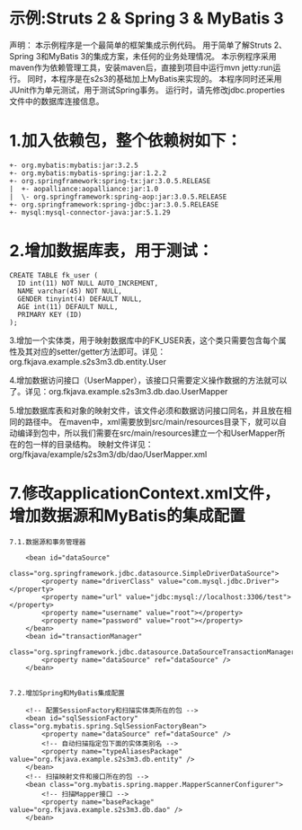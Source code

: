﻿示例:Struts 2 & Spring 3 & MyBatis 3
====
声明：
    本示例程序是一个最简单的框架集成示例代码。
    用于简单了解Struts 2、Spring 3和MyBatis 3的集成方案，未任何的业务处理情况。
    本示例程序采用maven作为依赖管理工具，安装maven后，直接到项目中运行mvn jetty:run运行。
    同时，本程序是在s2s3的基础加上MyBatis来实现的。
    本程序同时还采用JUnit作为单元测试，用于测试Spring事务。
    运行时，请先修改jdbc.properties文件中的数据库连接信息。
    

1.加入依赖包，整个依赖树如下：
===

    +- org.mybatis:mybatis:jar:3.2.5
    +- org.mybatis:mybatis-spring:jar:1.2.2
    +- org.springframework:spring-tx:jar:3.0.5.RELEASE
    |  +- aopalliance:aopalliance:jar:1.0
    |  \- org.springframework:spring-aop:jar:3.0.5.RELEASE
    +- org.springframework:spring-jdbc:jar:3.0.5.RELEASE
    +- mysql:mysql-connector-java:jar:5.1.29

2.增加数据库表，用于测试：
===

    CREATE TABLE fk_user (
      ID int(11) NOT NULL AUTO_INCREMENT,
      NAME varchar(45) NOT NULL,
      GENDER tinyint(4) DEFAULT NULL,
      AGE int(11) DEFAULT NULL,
      PRIMARY KEY (ID)
    );



3.增加一个实体类，用于映射数据库中的FK_USER表，这个类只需要包含每个属性及其对应的setter/getter方法即可。详见：org.fkjava.example.s2s3m3.db.entity.User

4.增加数据访问接口（UserMapper），该接口只需要定义操作数据的方法就可以了。详见：org.fkjava.example.s2s3m3.db.dao.UserMapper

5.增加数据库表和对象的映射文件，该文件必须和数据访问接口同名，并且放在相同的路径中。
  在maven中，xml需要放到src/main/resources目录下，就可以自动编译到包中，所以我们需要在src/main/resources建立一个和UserMapper所在的包一样的目录结构。
  映射文件详见：org/fkjava/example/s2s3m3/db/dao/UserMapper.xml

7.修改applicationContext.xml文件，增加数据源和MyBatis的集成配置
===
    7.1.数据源和事务管理器

        <bean id="dataSource"
              class="org.springframework.jdbc.datasource.SimpleDriverDataSource">
            <property name="driverClass" value="com.mysql.jdbc.Driver"></property> 
            <property name="url" value="jdbc:mysql://localhost:3306/test"></property>
            <property name="username" value="root"></property>
            <property name="password" value="root"></property>
        </bean>
        <bean id="transactionManager"
              class="org.springframework.jdbc.datasource.DataSourceTransactionManager">
            <property name="dataSource" ref="dataSource" />
        </bean>


    7.2.增加Spring和MyBatis集成配置

        <!-- 配置SessionFactory和扫描实体类所在的包 -->
        <bean id="sqlSessionFactory" class="org.mybatis.spring.SqlSessionFactoryBean">
            <property name="dataSource" ref="dataSource" />
            <!-- 自动扫描指定包下面的实体类别名 -->
            <property name="typeAliasesPackage" value="org.fkjava.example.s2s3m3.db.entity" /> 
        </bean>
        <!-- 扫描映射文件和接口所在的包 -->
        <bean class="org.mybatis.spring.mapper.MapperScannerConfigurer">
            <!-- 扫描Mapper接口 -->
            <property name="basePackage" value="org.fkjava.example.s2s3m3.db.dao" />
        </bean>

